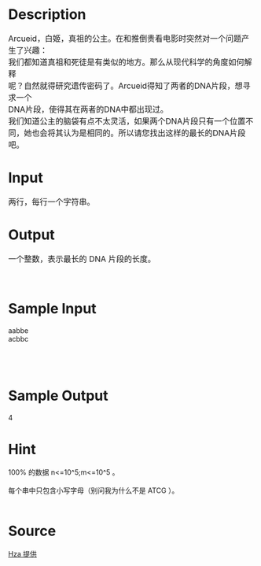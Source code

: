 
# Description

<div class="content"><p><span style="font-size: medium">Arcueid，白姬，真祖的公主。在和推倒贵看电影时突然对一个问题产生了兴趣：<br/>
我们都知道真祖和死徒是有类似的地方。那么从现代科学的角度如何解释<br/>
呢？自然就得研究遗传密码了。Arcueid得知了两者的DNA片段，想寻求一个<br/>
DNA片段，使得其在两者的DNA中都出现过。<br/>
我们知道公主的脑袋有点不太灵活，如果两个DNA片段只有一个位置不<br/>
同，她也会将其认为是相同的。所以请您找出这样的最长的DNA片段吧。</span></p>
<p></p></div>

# Input

<div class="content"><p><span style="font-size: medium">两行，每行一个字符串。</span></p>
<p></p></div>

# Output

<div class="content"><p><span style="font-size: medium">一个整数，表示最长的 DNA 片段的长度。</span></p>
<p><span style="font-size: medium"><br/>
</span></p>
<p></p></div>

# Sample Input

<div class="content"><span class="sampledata">aabbe<br/>
acbbc<br/>
<br/>
<br/>
<br/>
</span></div>

# Sample Output

<div class="content"><span class="sampledata">4<br/>
</span></div>

# Hint

<div class="content"><p></p><p>100% 的数据 n&lt;=10^5;m&lt;=10^5 。<br/><br/>
每个串中只包含小写字母（别问我为什么不是 ATCG ）。<br/><br/>
</p><p></p></div>

# Source

<div class="content"><p><a href="problemset.php?search=Hza 提供">Hza 提供</a></p></div>

